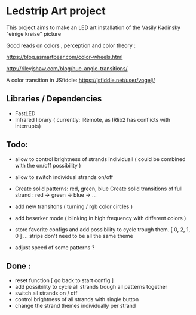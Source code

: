 
# Ledstrip Art project 
This project aims to make an LED art installation of the Vasily Kadinsky "einige kreise" picture


Good reads on colors , perception and color theory : 

https://blog.asmartbear.com/color-wheels.html 

http://rileyjshaw.com/blog/hue-angle-transitions/


A color transition in JSfiddle: https://jsfiddle.net/user/vogelj/   


## Libraries / Dependencies 
- FastLED 
- Infrared library ( currently: IRemote, as IRlib2 has conflicts with interrupts) 

## Todo: 

- allow to control brightness of strands individuall ( could be combined with the on/off possibility )    
- allow to switch individual strands on/off 

- Create solid patterns: red, green, blue
  Create solid transitions of full strand : red -> green -> blue -> ...
- add new transitons ( turning / rgb color circles ) 
- add beserker mode ( blinking in high frequency with different colors ) 

- store favorite configs and add possibility to cycle trough them. [ 0, 2, 1, 0 ] ... strips don't need to be all the same theme

- adjust speed of some patterns ? 

## Done : 
- reset function [ go back to start config ] 
- add possibility to cycle all strands trough all patterns together 
- switch all strands on / off 
- control brightness of all strands with single button  
- change the strand themes individually per strand 
